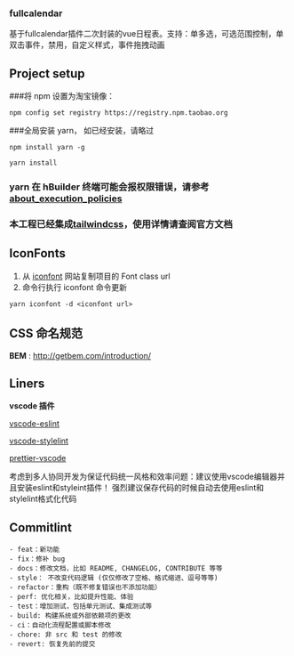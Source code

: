 ### fullcalendar

基于fullcalendar插件二次封装的vue日程表。支持：单多选，可选范围控制，单双击事件，禁用，自定义样式，事件拖拽动画

## Project setup

###将 npm 设置为淘宝镜像：

```
npm config set registry https://registry.npm.taobao.org
```

###全局安装 yarn， 如已经安装，请略过

```
npm install yarn -g
```

```
yarn install
```

### yarn 在 hBuilder 终端可能会报权限错误，请参考[about_execution_policies](https://docs.microsoft.com/zh-cn/powershell/module/microsoft.powershell.core/about/about_execution_policies?view=powershell-7)



### 本工程已经集成[tailwindcss](https://tailwindcss.com/)，使用详情请查阅官方文档

## IconFonts

1. 从 [iconfont](https://www.iconfont.cn/) 网站复制项目的 Font class url
2. 命令行执行 iconfont 命令更新

```shell
yarn iconfont -d <iconfont url>
```

## CSS 命名规范

**BEM** : http://getbem.com/introduction/

## Liners

**vscode 插件**

[vscode-eslint](https://marketplace.visualstudio.com/items?itemName=dbaeumer.vscode-eslint)

[vscode-stylelint](https://marketplace.visualstudio.com/items?itemName=stylelint.vscode-stylelint)

[prettier-vscode](https://marketplace.visualstudio.com/items?itemName=esbenp.prettier-vscode)

考虑到多人协同开发为保证代码统一风格和效率问题：建议使用vscode编辑器并且安装eslint和styleint插件！
强烈建议保存代码的时候自动去使用eslint和stylelint格式化代码
## Commitlint

```
- feat：新功能
- fix：修补 bug
- docs：修改文档，比如 README, CHANGELOG, CONTRIBUTE 等等
- style： 不改变代码逻辑 (仅仅修改了空格、格式缩进、逗号等等)
- refactor：重构（既不修复错误也不添加功能）
- perf: 优化相关，比如提升性能、体验
- test：增加测试，包括单元测试、集成测试等
- build: 构建系统或外部依赖项的更改
- ci：自动化流程配置或脚本修改
- chore: 非 src 和 test 的修改
- revert: 恢复先前的提交

```
